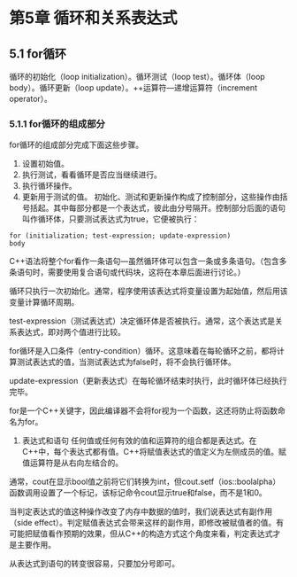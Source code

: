 # 第5章 循环和关系表达式
## 5.1 for循环
循环的初始化（loop initialization）。循环测试（loop test）。循环体（loop body）。循环更新（loop update）。++运算符—递增运算符（increment operator）。
### 5.1.1 for循环的组成部分
for循环的组成部分完成下面这些步骤。
1. 设置初始值。
2. 执行测试，看看循环是否应当继续进行。
3. 执行循环操作。
4. 更新用于测试的值。
初始化、测试和更新操作构成了控制部分，这些操作由括号括起。其中每部分都是一个表达式，彼此由分号隔开。控制部分后面的语句叫作循环体，只要测试表达式为true，它便被执行：
```
for (initialization; test-expression; update-expression)
body
```
C++语法将整个for看作一条语句—虽然循环体可以包含一条或多条语句。（包含多条语句时，需要使用复合语句或代码块，这将在本章后面进行讨论。）

循环只执行一次初始化。通常，程序使用该表达式将变量设置为起始值，然后用该变量计算循环周期。

test-expression（测试表达式）决定循环体是否被执行。通常，这个表达式是关系表达式，即对两个值进行比较。

for循环是入口条件（entry-condition）循环。这意味着在每轮循环之前，都将计算测试表达式的值，当测试表达式为false时，将不会执行循环体。

update-expression（更新表达式）在每轮循环结束时执行，此时循环体已经执行完毕。

for是一个C++关键字，因此编译器不会将for视为一个函数，这还将防止将函数命名为for。
1. 表达式和语句
任何值或任何有效的值和运算符的组合都是表达式。在C++中，每个表达式都有值。C++将赋值表达式的值定义为左侧成员的值。赋值运算符是从右向左结合的。

通常，cout在显示bool值之前将它们转换为int，但cout.setf（ios::boolalpha）函数调用设置了一个标记，该标记命令cout显示true和false，而不是1和0。

当判定表达式的值这种操作改变了内存中数据的值时，我们说表达式有副作用（side effect）。判定赋值表达式会带来这样的副作用，即修改被赋值者的值。有可能把赋值看作预期的效果，但从C++的构造方式这个角度来看，判定表达式才是主要作用。

从表达式到语句的转变很容易，只要加分号即可。